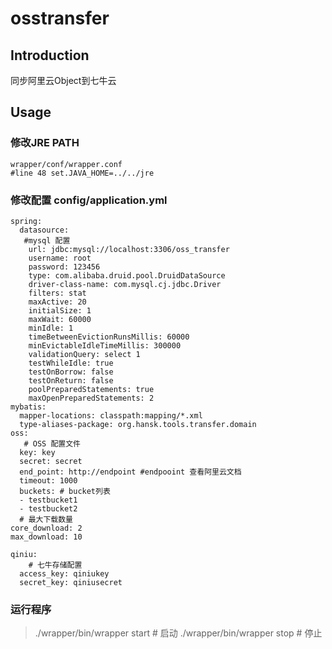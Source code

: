 # osstransfer
## Introduction
同步阿里云Object到七牛云

## Usage

### 修改JRE PATH
    wrapper/conf/wrapper.conf
    #line 48 set.JAVA_HOME=../../jre

### 修改配置 config/application.yml
```
spring:
  datasource:
   #mysql 配置
    url: jdbc:mysql://localhost:3306/oss_transfer
    username: root
    password: 123456
    type: com.alibaba.druid.pool.DruidDataSource
    driver-class-name: com.mysql.cj.jdbc.Driver
    filters: stat
    maxActive: 20
    initialSize: 1
    maxWait: 60000
    minIdle: 1
    timeBetweenEvictionRunsMillis: 60000
    minEvictableIdleTimeMillis: 300000
    validationQuery: select 1
    testWhileIdle: true
    testOnBorrow: false
    testOnReturn: false
    poolPreparedStatements: true
    maxOpenPreparedStatements: 2
mybatis:
  mapper-locations: classpath:mapping/*.xml
  type-aliases-package: org.hansk.tools.transfer.domain
oss:
   # OSS 配置文件
  key: key
  secret: secret
  end_point: http://endpoint #endpooint 查看阿里云文档
  timeout: 1000
  buckets: # bucket列表
  - testbucket1
  - testbucket2
  # 最大下载数量
core_download: 2
max_download: 10

qiniu:
    # 七牛存储配置
  access_key: qiniukey
  secret_key: qiniusecret
```
### 运行程序
> ./wrapper/bin/wrapper start # 启动
> ./wrapper/bin/wrapper stop # 停止
